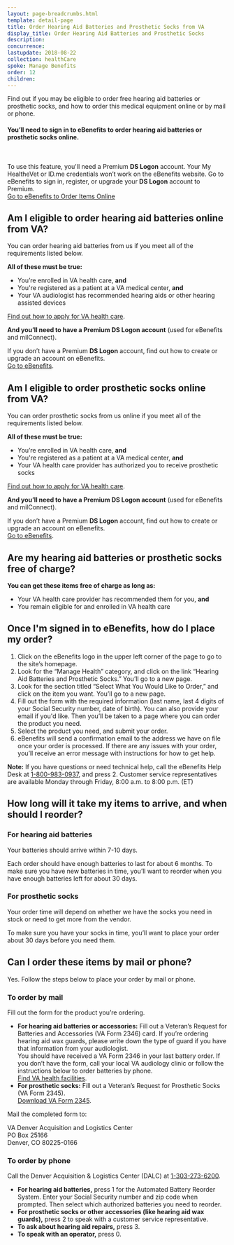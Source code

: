 ```yaml
---
layout: page-breadcrumbs.html
template: detail-page
title: Order Hearing Aid Batteries and Prosthetic Socks from VA
display_title: Order Hearing Aid Batteries and Prosthetic Socks
description:
concurrence:
lastupdate: 2018-08-22
collection: healthCare
spoke: Manage Benefits
order: 12
children:
---
```

<div itemscope itemtype="http://schema.org/FAQPage">
<div itemprop="description" class="va-introtext">

Find out if you may be eligible to order free hearing aid batteries or prosthetic socks, and how to order this medical equipment online or by mail or phone.

</div>

<div class="va-sign-in-alert usa-alert usa-alert-info">
  <div class="usa-alert-body">
    <h4 class="usa-alert-heading">You’ll need to sign in to eBenefits to order hearing aid batteries or prosthetic socks online.</h4><br>
  <p class="usa-alert-text">To use this feature, you'll need a Premium <b>DS Logon</b> account. Your My HealtheVet or ID.me credentials won’t work on the eBenefits website. Go to eBenefits to sign in, register, or upgrade your <b>DS Logon</b> account to Premium.<br>
      <a class="usa-button-primary" target="_blank" href="https://www.ebenefits.va.gov/ebenefits/about/feature?feature=hearing-aid-batteries-and-prosthetic-socks">Go to eBenefits to Order Items Online</a>
    </p>
  </div>
</div>

<div itemscope itemtype="http://schema.org/Question">

<h2 itemprop="name">Am I eligible to order hearing aid batteries online from VA?</h2>
<div itemprop="acceptedAnswer" itemscope itemtype="http://schema.org/Answer">
<div itemprop="text">

You can order hearing aid batteries from us if you meet all of the requirements listed below.

**All of these must be true:**

- You’re enrolled in VA health care, **and**
- You're registered as a patient at a VA medical center, **and**
- Your VA audiologist has recommended hearing aids or other hearing assisted devices

[Find out how to apply for VA health care](/health-care/apply/application/).

**And you’ll need to have a Premium DS Logon account** (used for eBenefits and milConnect).

If you don’t have a Premium **DS Logon** account, find out how to create or upgrade an account on eBenefits.<br>
[Go to eBenefits](https://www.ebenefits.va.gov/ebenefits/about/feature?feature=hearing-aid-batteries-and-prosthetic-socks).

</div>
</div>
</div>

<div itemscope itemtype="http://schema.org/Question">

<h2 itemprop="name">Am I eligible to order prosthetic socks online from VA?</h2>
<div itemprop="acceptedAnswer" itemscope itemtype="http://schema.org/Answer">
<div itemprop="text">

You can order prosthetic socks from us online if you meet all of the requirements listed below.

**All of these must be true:**

- You’re enrolled in VA health care, **and**
- You're registered as a patient at a VA medical center, **and**
- Your VA health care provider has authorized you to receive prosthetic socks

[Find out how to apply for VA health care](/health-care/apply/application/).

**And you’ll need to have a Premium DS Logon account** (used for eBenefits and milConnect).

If you don’t have a Premium **DS Logon** account, find out how to create or upgrade an account on eBenefits.<br>
[Go to eBenefits](https://www.ebenefits.va.gov/ebenefits/about/feature?feature=hearing-aid-batteries-and-prosthetic-socks).

</div>
</div>
</div>

<div itemscope itemtype="http://schema.org/Question">

<h2 itemprop="name">Are my hearing aid batteries or prosthetic socks free of charge?</h2>
<div itemprop="acceptedAnswer" itemscope itemtype="http://schema.org/Answer">
<div itemprop="text">

**You can get these items free of charge as long as:**
- Your VA health care provider has recommended them for you, **and**
- You remain eligible for and enrolled in VA health care

</div>
</div>
</div>

<div itemscope itemtype="http://schema.org/Question">

<h2 itemprop="name">Once I'm signed in to eBenefits, how do I place my order?</h2>
<div itemprop="acceptedAnswer" itemscope itemtype="http://schema.org/Answer">
<div itemprop="text">

<ol class="process">
  <li class="process-step list-one">Click on the eBenefits logo in the upper left corner of the page to go to the site’s homepage.</li>
  <li class="process-step list-two">Look for the “Manage Health” category, and click on the link “Hearing Aid Batteries and Prosthetic Socks.” You’ll go to a new page. </li>
  <li class="process-step list-three">Look for the section titled “Select What You Would Like to Order,” and click on the item you want. You’ll go to a new page.</li>
  <li class="process-step list-four">Fill out the form with the required information (last name, last 4 digits of your Social Security number, date of birth). You can also provide your email if you'd like. Then you’ll be taken to a page where you can order the product you need.</li>
  <li class="process-step list-five">Select the product you need, and submit your order.</li>
  <li class="process-step list-six">eBenefits will send a confirmation email to the address we have on file once your order is processed. If there are any issues with your order, you’ll receive an error message with instructions for how to get help.</li>
</ol>

**Note:** If you have questions or need technical help, call the eBenefits Help Desk at <a href="tel:+18009830937">1-800-983-0937</a>, and press 2. Customer service representatives are available Monday through Friday, 8:00 a.m. to 8:00 p.m. (ET)

</div>
</div>
</div>

<div itemscope itemtype="http://schema.org/Question">

<h2 itemprop="name">How long will it take my items to arrive, and when should I reorder?</h2>
<div itemprop="acceptedAnswer" itemscope itemtype="http://schema.org/Answer">
<div itemprop="text">

### For hearing aid batteries
Your batteries should arrive within 7-10 days.

Each order should have enough batteries to last for about 6 months. To make sure you have new batteries in time, you’ll want to reorder when you have enough batteries left for about 30 days.

### For prosthetic socks
Your order time will depend on whether we have the socks you need in stock or need to get more from the vendor.

To make sure you have your socks in time, you’ll want to place your order about 30 days before you need them.

</div>
</div>
</div>

<div itemscope itemtype="http://schema.org/Question">

<h2 itemprop="name">Can I order these items by mail or phone?</h2>
<div itemprop="acceptedAnswer" itemscope itemtype="http://schema.org/Answer">
<div itemprop="text">

Yes. Follow the steps below to place your order by mail or phone.

### To order by mail

Fill out the form for the product you’re ordering.
- **For hearing aid batteries or accessories:** Fill out a Veteran’s Request for Batteries and Accessories (VA Form 2346) card. If you’re ordering hearing aid wax guards, please write down the type of guard if you have that information from your audiologist. <br>
You should have received a VA Form 2346 in your last battery order. If you don’t have the form, call your local VA audiology clinic or follow the instructions below to order batteries by phone. <br>
[Find VA health facilities](/find-locations/).
- **For prosthetic socks:** Fill out a Veteran’s Request for Prosthetic Socks (VA Form 2345). <br>
[Download VA Form 2345](https://www.va.gov/opal/docs/nac/dlc/VAform2345.pdf).

Mail the completed form to:

<p class="va-address-block">
VA Denver Acquisition and Logistics Center<br>
PO Box 25166<br>
Denver, CO 80225-0166<br>
</p>

### To order by phone

Call the Denver Acquisition & Logistics Center (DALC) at <a href="tel:+13032736200">1-303-273-6200</a>.

- **For hearing aid batteries,** press 1 for the Automated Battery Reorder System. Enter your Social Security number and zip code when prompted. Then select which authorized batteries you need to reorder.
- **For prosthetic socks or other accessories (like hearing aid wax guards),** press 2 to speak with a customer service representative.
- **To ask about hearing aid repairs,** press 3.
- **To speak with an operator,** press 0.

</div>
</div>
</div>
</div>
